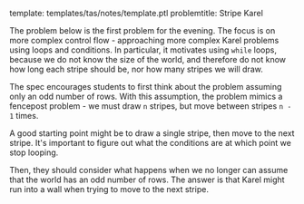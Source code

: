 template: templates/tas/notes/template.ptl
problemtitle: Stripe Karel

The problem below is the first problem for the evening.  The focus is on more complex control flow - approaching more complex Karel problems using loops and conditions.  In particular, it motivates using `while` loops, because we do not know the size of the world, and therefore do not know how long each stripe should be, nor how many stripes we will draw.

The spec encourages students to first think about the problem assuming only an odd number of rows.  With this assumption, the problem mimics a fencepost problem - we must draw `n` stripes, but move between stripes `n - 1` times.

A good starting point might be to draw a single stripe, then move to the next stripe.  It's important to figure out what the conditions are at which point we stop looping.

Then, they should consider what happens when we no longer can assume that the world has an odd number of rows.  The answer is that Karel might run into a wall when trying to move to the next stripe.